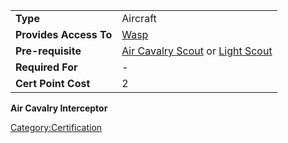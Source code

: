 |                        |                                                                                                  |
| ---------------------- | ------------------------------------------------------------------------------------------------ |
| **Type**               | Aircraft                                                                                         |
| **Provides Access To** | [Wasp](Wasp.md)                                                                       |
| **Pre-requisite**      | [Air Cavalry Scout](Air_Cavalry_Scout.md) or [Light Scout](Light_Scout.md) |
| **Required For**       | \-                                                                                               |
| **Cert Point Cost**    | 2                                                                                                |

**Air Cavalry Interceptor**

[Category:Certification](Category:Certification.md)
